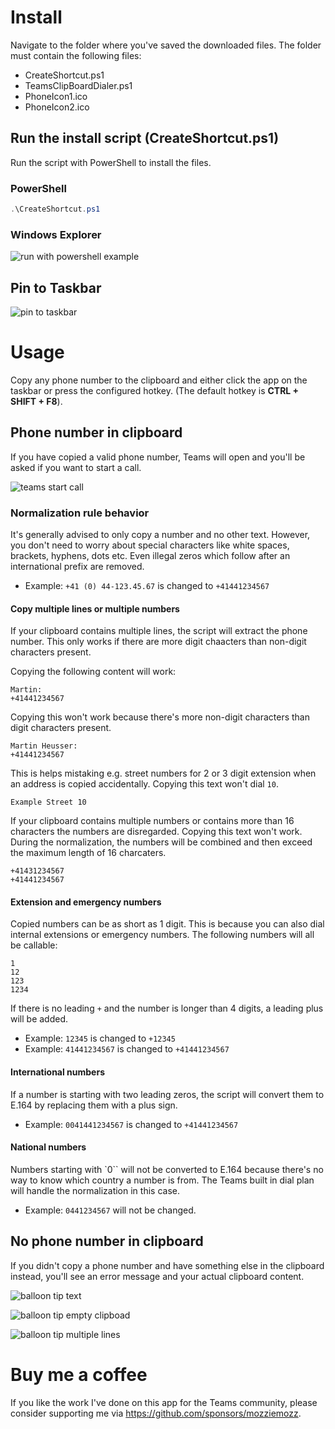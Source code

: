 # Install

Navigate to the folder where you've saved the downloaded files. The folder must contain the following files:

- CreateShortcut.ps1
- TeamsClipBoardDialer.ps1
- PhoneIcon1.ico
- PhoneIcon2.ico

## Run the install script (CreateShortcut.ps1)

Run the script with PowerShell to install the files.

### PowerShell

```powershell
.\CreateShortcut.ps1
```

### Windows Explorer

![run with powershell example](Screenshots/run-with-powershell-example-2023-28-23-23-28-57.png)

## Pin to Taskbar

![pin to taskbar](Screenshots/pin-to-taskbar-2023-32-23-23-32-49.png)

# Usage

Copy any phone number to the clipboard and either click the app on the taskbar or press the configured hotkey. (The default hotkey is **CTRL + SHIFT + F8**).

## Phone number in clipboard

If you have copied a valid phone number, Teams will open and you'll be asked if you want to start a call.

![teams start call](Screenshots/teams-start-call-2023-38-23-23-38-53.png)

### Normalization rule behavior

It's generally advised to only copy a number and no other text. However, you don't need to worry about special characters like white spaces, brackets, hyphens, dots etc. Even illegal zeros which follow after an international prefix are removed. 

- Example: `+41 (0) 44-123.45.67` is changed to `+41441234567`

#### Copy multiple lines or multiple numbers

If your clipboard contains multiple lines, the script will extract the phone number. This only works if there are more digit chaacters than non-digit characters present.

Copying the following content will work:
```text
Martin:
+41441234567
```

Copying this won't work because there's more non-digit characters than digit characters present.
```text
Martin Heusser:
+41441234567
```

This is helps mistaking e.g. street numbers for 2 or 3 digit extension when an address is copied accidentally.
Copying this text won't dial `10`.
```text
Example Street 10
```

If your clipboard contains multiple numbers or contains more than 16 characters the numbers are disregarded.
Copying this text won't work. During the normalization, the numbers will be combined and then exceed the maximum length of 16 charcaters.
```text
+41431234567
+41441234567
```

#### Extension and emergency numbers

Copied numbers can be as short as 1 digit. This is because you can also dial internal extensions or emergency numbers.
The following numbers will all be callable:

```text
1
12
123
1234
```

If there is no leading `+` and the number is longer than 4 digits, a leading plus will be added.

- Example: `12345` is changed to `+12345`
- Example: `41441234567` is changed to `+41441234567`

#### International numbers

If a number is starting with two leading zeros, the script will convert them to E.164 by replacing them with a plus sign.

- Example: `0041441234567` is changed to `+41441234567`

#### National numbers

Numbers starting with `0``  will not be converted to E.164 because there's no way to know which country a number is from. The Teams built in dial plan will handle the normalization in this case.

- Example: `0441234567` will not be changed.

## No phone number in clipboard

If you didn't copy a phone number and have something else in the clipboard instead, you'll see an error message and your actual clipboard content.

![balloon tip text](Screenshots/balloon-tip-text-2023-32-24-23-32-11.png)

![balloon tip empty clipboad](Screenshots/balloon-tip-empty-clipboard-2023-31-24-23-31-44.png)

![balloon tip multiple lines](Screenshots/balloon-tip-multiple-lines-2023-12-25-23-12-53.png)

# Buy me a coffee

If you like the work I've done on this app for the Teams community, please consider supporting me via https://github.com/sponsors/mozziemozz.